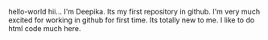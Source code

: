 hello-world
hii... I'm Deepika.
Its my first repository in github. 
I'm very much excited for working in github for first time. Its totally new to me.
I like to do html code much here.
